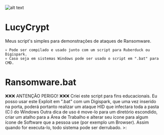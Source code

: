 ![alt text](https://thumbs.dreamstime.com/b/tela-de-computador-com-alertas-do-ataque-do-ransomware-no-vermelho-e-em-um-hacke-92535628.jpg)

# LucyCrypt

Meus script's simples para demonstrações de ataques de Ransomware. 
    
    💀 Pode ser compilado e usado junto com um script para Ruberduck ou Digispark. 
    💀 Caso seja em sistemas Windows pode ser usado o script em ".bat" para CMD.

# Ransomware.bat

❌❌❌ ANTENÇÃO PERIGO! ❌❌❌ Criei este script para fins educacionais. Eu posso usar este Exploit em ".bat" com um Digispark,  que uma vez inserido na porta, poderá portanto realizar um ataque HID que infectara toda a pasta (C:) do Windows 
Outra dica de uso é move-lo para um diretório escondido, criar um atalho para a Área de Trabalho e alterar seu ícone para algum ícone de Software que a pessoa use (por exemplo um Browser). Assim quando for executa-lo, todo sistema pode ser derrubado. >: 


